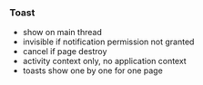### Toast

* show on main thread
* invisible if notification permission not granted
* cancel if page destroy
* activity context only, no application context
* toasts show one by one for one page
